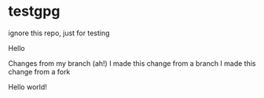 # testgpg

ignore this repo, just for testing

Hello

Changes from my branch (ah!)
I made this change from a branch
I made this change from a fork

Hello world!
